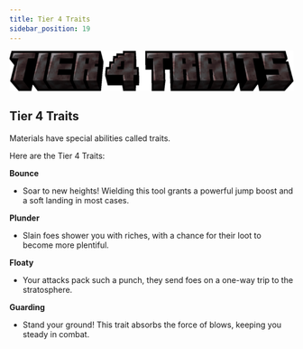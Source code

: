 ```yaml
---
title: Tier 4 Traits
sidebar_position: 19
---
```


![Tier 4 Materials](../../_assets/images/tinkers-tier_4_traits.png)

## Tier 4 Traits

Materials have special abilities called traits.

Here are the Tier 4 Traits: 

**Bounce**
- Soar to new heights! Wielding this tool grants a powerful jump boost and a soft landing in most cases.

**Plunder**
- Slain foes shower you with riches, with a chance for their loot to become more plentiful.

**Floaty**
- Your attacks pack such a punch, they send foes on a one-way trip to the stratosphere.

**Guarding**
- Stand your ground! This trait absorbs the force of blows, keeping you steady in combat.